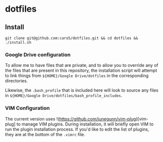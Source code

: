 dotfiles
========

## Install

```
git clone git@github.com:caro5/dotfiles.git && cd dotfiles && ./install.sh
```

### Google Drive configuration

To allow me to have files that are private, and to allow you to override
any of the files that are present in this repository, the installation
script will attempt to link things from `${HOME}/Google Drive/dotfiles`
in the corresponding directories.

Likewise, the `.bash_profile` that is included here will look to source
any files in `${HOME}/Google Drive/dotfiles/bash_profile_includes`.

### VIM Configuration

The current version uses !(https://github.com/junegunn/vim-plug)[vim-plug]
to manage VIM plugins. During installation, it will briefly open VIM
to run the plugin installation process. If you'd like to edit the list
of plugins, they are at the bottom of the `.vimrc` file.
